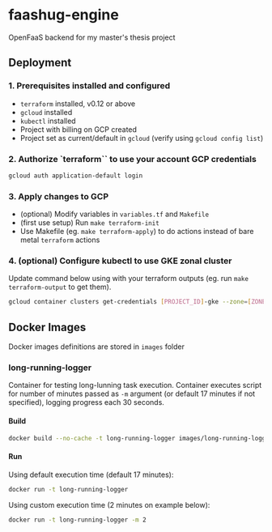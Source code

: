 # faashug-engine

OpenFaaS backend for my master's thesis project

## Deployment

### 1. Prerequisites installed and configured

* `terraform` installed, v0.12 or above
* `gcloud` installed
* `kubectl` installed
* Project with billing on GCP created
* Project set as current/default in `gcloud` (verify using `gcloud config list`)

### 2. Authorize `terraform`` to use your account GCP credentials

```bash
gcloud auth application-default login
```

### 3. Apply changes to GCP

* (optional) Modify variables in `variables.tf` and `Makefile`
* (first use setup) Run `make terraform-init`
* Use Makefile (eg. `make terraform-apply`) to do actions instead of bare metal `terraform` actions

### 4. (optional) Configure kubectl to use GKE zonal cluster

Update command below using with your terraform outputs (eg. run `make terraform-output` to get them).

```bash
gcloud container clusters get-credentials [PROJECT_ID]-gke --zone=[ZONE]
```

## Docker Images

Docker images definitions are stored in `images` folder

### long-running-logger

Container for testing long-lunning task execution. Container executes script for number of minutes passed as `-m` argument (or default 17 minutes if not specified), logging progress each 30 seconds.

#### Build

```bash
docker build --no-cache -t long-running-logger images/long-running-logger
```

#### Run

Using default execution time (default 17 minutes):
```bash
docker run -t long-running-logger
```

Using custom execution time (2 minutes on example below):
```bash
docker run -t long-running-logger -m 2
```